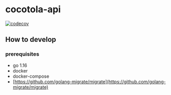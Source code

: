 # cocotola-api

[![codecov](https://codecov.io/gh/kujilabo/cocotola-api/branch/main/graph/badge.svg?token=7O62LVOY1M)](https://codecov.io/gh/kujilabo/cocotola-api)

## How to develop

### prerequisites

- go 1.16
- docker
- docker-compose
- [https://github.com/golang-migrate/migrate](https://github.com/golang-migrate/migrate)
